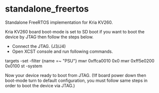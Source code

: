 # standalone_freertos
Standalone FreeRTOS implementation for Kria KV260.


Kria KV260 board boot-mode is set to SD boot if you want to boot the device by JTAG then follow the steps below.
  - Connect the JTAG. (J3/J4)
  - Open XCST console and run following commands.
  
   targets -set -filter {name =~ "PSU"}
   mwr 0xffca0010 0x0
   mwr 0xff5e0200 0x0100
   st -system


Now your device ready to boot from JTAG. (!If board power down then boot-mode turn to default configuration, you must follow same steps in order to boot the device via JTAG.)


